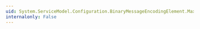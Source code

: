 ```yaml
---
uid: System.ServiceModel.Configuration.BinaryMessageEncodingElement.MaxSessionSize
internalonly: False
---
```

